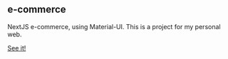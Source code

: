 ## e-commerce

NextJS e-commerce, using Material-UI.
This is a project for my personal web.

[See it!](https://joyfer-web.netlify.app/#/)

